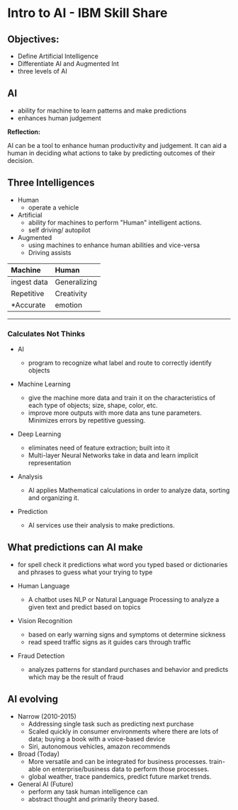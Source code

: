 # Intro to AI - IBM Skill Share

## Objectives: 
 - Define Artificial Intelligence
 - Differentiate AI and Augmented Int
 - three levels of AI

## AI
- ability for machine to learn patterns and make predictions
- enhances human judgement

**Reflection:**

AI can be a tool to enhance human productivity and judgement. It can aid a human in deciding what actions to take by predicting outcomes of their decision.  


## Three Intelligences

- Human
    - operate a vehicle
- Artificial
    - ability for machines to perform "Human" intelligent actions.
    - self driving/ autopilot
- Augmented
    - using machines to enhance human abilities and vice-versa 
    - Driving assists

| Machine | Human |
|:--------|:------|
|ingest data | Generalizing |  
|Repetitive | Creativity |
| *Accurate | emotion |

---
### Calculates Not Thinks

- AI
  - program to recognize what label and route to correctly identify objects

- Machine Learning 
    - give the machine more data and train it on the characteristics of each type of objects; size, shape, color, etc. 
    - improve more outputs with more data ans tune parameters. Minimizes errors by repetitive guessing. 
- Deep Learning
    - eliminates need of feature extraction; built into it
    - Multi-layer Neural Networks take in data and learn implicit representation

- Analysis
    - AI applies Mathematical calculations in order to analyze data, sorting and organizing it.

- Prediction
    - AI services use their analysis to make predictions.

## What predictions can AI make
- for spell check it predictions what word you typed based or dictionaries and phrases to guess what your trying to type 

- Human Language 
    - A chatbot uses NLP or Natural Language Processing to analyze a given text and predict based on topics
- Vision Recognition 
    - based on early warning signs and symptoms ot determine sickness
    - read speed traffic signs as it guides cars through traffic
- Fraud Detection
    - analyzes patterns for standard purchases and behavior and predicts which may be the result of fraud

## AI evolving

- Narrow (2010-2015) 
    - Addressing single task such as predicting next purchase
    - Scaled quickly in consumer environments where there are lots of data; buying a book with a voice-based device
    - Siri, autonomous vehicles, amazon recommends
- Broad (Today)
    - More versatile and can be integrated for business processes. train-able on enterprise/business data to perform those processes. 
    - global weather, trace pandemics, predict future market trends. 
- General AI (Future)
    - perform any task human intelligence can
    - abstract thought and primarily theory based. 
    

